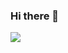### Hi there 👋

<!--
**yeji4268/yeji4268** is a ✨ _special_ ✨ repository because its `README.md` (this file) appears on your GitHub profile.

Here are some ideas to get you started:

- 🔭 I’m currently working on ...
- 🌱 I’m currently learning ...
- 👯 I’m looking to collaborate on ...
- 🤔 I’m looking for help with ...
- 💬 Ask me about ...
- 📫 How to reach me: ...
- 😄 Pronouns: ...
- ⚡ Fun fact: ...
-->

<a href="kim_yeji@kakao.com" target="_blank"><img src="https://img.shields.io/badge/kim_yeji@kakao.com-5F4B8B?style=flat-square&logo=EA4335&logoColor=5F4B8B"/></a>
